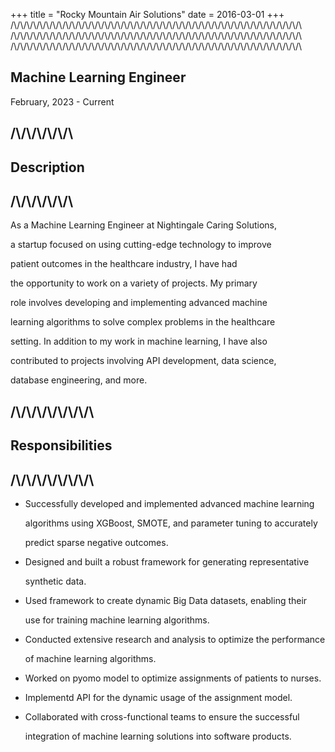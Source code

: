 +++
title = "Rocky Mountain Air Solutions"
date = 2016-03-01
+++
/\\/\\/\\/\\/\\/\\/\\/\\/\\/\\/\\/\\/\\/\\/\\/\\/\\/\\/\\/\\/\\/\\/\\/\\/\\/\\/\\/\\/\\/\\/\\/\\/\\/\\/\\/\\/\\/\\/\\/\\/\\/\\/\\/\\/\\
/\\/\\/\\/\\/\\/\\/\\/\\/\\/\\/\\/\\/\\/\\/\\/\\/\\/\\/\\/\\/\\/\\/\\/\\/\\/\\/\\/\\/\\/\\/\\/\\/\\/\\/\\/\\/\\/\\/\\/\\/\\/\\/\\/\\/\\
/\\/\\/\\/\\/\\/\\/\\/\\/\\/\\/\\/\\/\\/\\/\\/\\/\\/\\/\\/\\/\\/\\/\\/\\/\\/\\/\\/\\/\\/\\/\\/\\/\\/\\/\\/\\/\\/\\/\\/\\/\\/\\/\\/\\/\\
## Machine Learning Engineer
February, 2023 - Current

/\\/\\/\\/\\/\\/\\
---
## Description
/\\/\\/\\/\\/\\/\\
---

As a Machine Learning Engineer at Nightingale Caring Solutions, 

a startup focused on using cutting-edge technology to improve 

patient outcomes in the healthcare industry, I have had 

the opportunity to work on a variety of projects. My primary 

role involves developing and implementing advanced machine 

learning algorithms to solve complex problems in the healthcare

setting. In addition to my work in machine learning, I have also 

contributed to projects involving API development, data science, 

database engineering, and more.


/\\/\\/\\/\\/\\/\\/\\/\\
---
## Responsibilities
/\\/\\/\\/\\/\\/\\/\\/\\
---

- Successfully developed and implemented advanced machine learning

    algorithms using XGBoost, SMOTE, and parameter tuning to accurately 

    predict sparse negative outcomes.


- Designed and built a robust framework for generating representative 

    synthetic data. 


- Used framework to create dynamic Big Data datasets, enabling their 

    use for training machine learning algorithms.


- Conducted extensive research and analysis to optimize the performance

    of machine learning algorithms.



- Worked on pyomo model to optimize assignments of patients to nurses.


- Implementd API for the dynamic usage of the assignment model.


- Collaborated with cross-functional teams to ensure the successful 

    integration of machine learning solutions into software products.